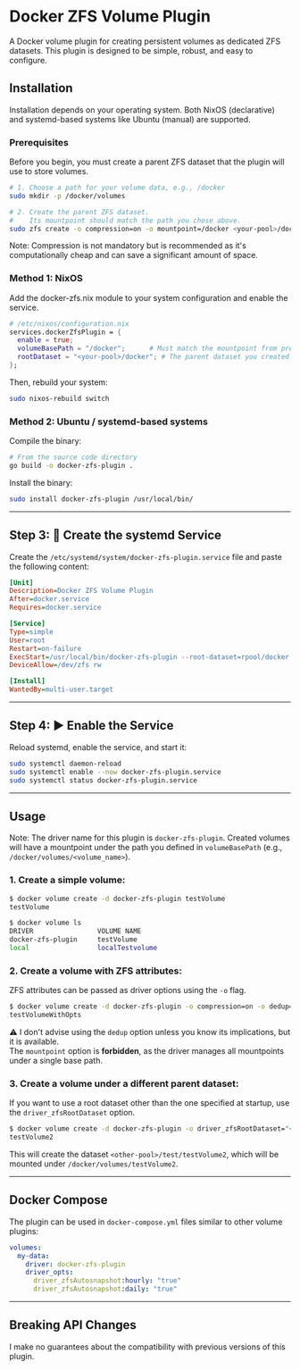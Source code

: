 # Docker ZFS Volume Plugin

A Docker volume plugin for creating persistent volumes as dedicated ZFS
datasets. This plugin is designed to be simple, robust, and easy to
configure.

## Installation

Installation depends on your operating system. Both NixOS (declarative)
and systemd-based systems like Ubuntu (manual) are supported.

### Prerequisites

Before you begin, you must create a parent ZFS dataset that the plugin
will use to store volumes.

``` bash
# 1. Choose a path for your volume data, e.g., /docker
sudo mkdir -p /docker/volumes

# 2. Create the parent ZFS dataset. 
#    Its mountpoint should match the path you chose above.
sudo zfs create -o compression=on -o mountpoint=/docker <your-pool>/docker
```

Note: Compression is not mandatory but is recommended as it's
computationally cheap and can save a significant amount of space.

### Method 1: NixOS

Add the docker-zfs.nix module to your system configuration and enable
the service.

``` nix
# /etc/nixos/configuration.nix
services.dockerZfsPlugin = {
  enable = true;
  volumeBasePath = "/docker";      # Must match the mountpoint from prerequisites
  rootDataset = "<your-pool>/docker"; # The parent dataset you created
};
```

Then, rebuild your system:

``` bash
sudo nixos-rebuild switch
```

### Method 2: Ubuntu / systemd-based systems

Compile the binary:

``` bash
# From the source code directory
go build -o docker-zfs-plugin .
```

Install the binary:

``` bash
sudo install docker-zfs-plugin /usr/local/bin/
```

------------------------------------------------------------------------

## Step 3: 🔧 Create the systemd Service

Create the `/etc/systemd/system/docker-zfs-plugin.service` file and
paste the following content:

``` ini
[Unit]
Description=Docker ZFS Volume Plugin
After=docker.service
Requires=docker.service

[Service]
Type=simple
User=root
Restart=on-failure
ExecStart=/usr/local/bin/docker-zfs-plugin --root-dataset=rpool/docker --volume-base=/docker
DeviceAllow=/dev/zfs rw

[Install]
WantedBy=multi-user.target
```

------------------------------------------------------------------------

## Step 4: ▶️ Enable the Service

Reload systemd, enable the service, and start it:

``` bash
sudo systemctl daemon-reload
sudo systemctl enable --now docker-zfs-plugin.service
sudo systemctl status docker-zfs-plugin.service
```

------------------------------------------------------------------------

## Usage

Note: The driver name for this plugin is `docker-zfs-plugin`. Created
volumes will have a mountpoint under the path you defined in
`volumeBasePath` (e.g., `/docker/volumes/<volume_name>`).

### 1. Create a simple volume:

``` bash
$ docker volume create -d docker-zfs-plugin testVolume
testVolume

$ docker volume ls
DRIVER                VOLUME NAME
docker-zfs-plugin     testVolume
local                 localTestvolume
```

### 2. Create a volume with ZFS attributes:

ZFS attributes can be passed as driver options using the `-o` flag.

``` bash
$ docker volume create -d docker-zfs-plugin -o compression=on -o dedup=on testVolumeWithOpts
testVolumeWithOpts
```

⚠️ I don't advise using the `dedup` option unless you know its
implications, but it is available.\
The `mountpoint` option is **forbidden**, as the driver manages all
mountpoints under a single base path.

### 3. Create a volume under a different parent dataset:

If you want to use a root dataset other than the one specified at
startup, use the `driver_zfsRootDataset` option.

``` bash
$ docker volume create -d docker-zfs-plugin -o driver_zfsRootDataset="<other-pool>/test" testVolume2
testVolume2
```

This will create the dataset `<other-pool>/test/testVolume2`, which will
be mounted under `/docker/volumes/testVolume2`.

------------------------------------------------------------------------

## Docker Compose

The plugin can be used in `docker-compose.yml` files similar to other
volume plugins:

``` yaml
volumes:
  my-data:
    driver: docker-zfs-plugin
    driver_opts:
      driver_zfsAutosnapshot:hourly: "true"
      driver_zfsAutosnapshot:daily: "true"
```

------------------------------------------------------------------------

## Breaking API Changes

I make no guarantees about the compatibility with previous versions of
this plugin.
